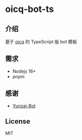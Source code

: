 # oicq-bot-ts

## 介绍

基于 [oicq](https://github.com/takayama-lily/oicq) 的 TypeScript 版 bot 模板

## 需求

- Nodejs 16+
- pnpm

## 感谢

- [Yunzai-Bot](https://github.com/Le-niao/Yunzai-Bot)

## License

MIT
